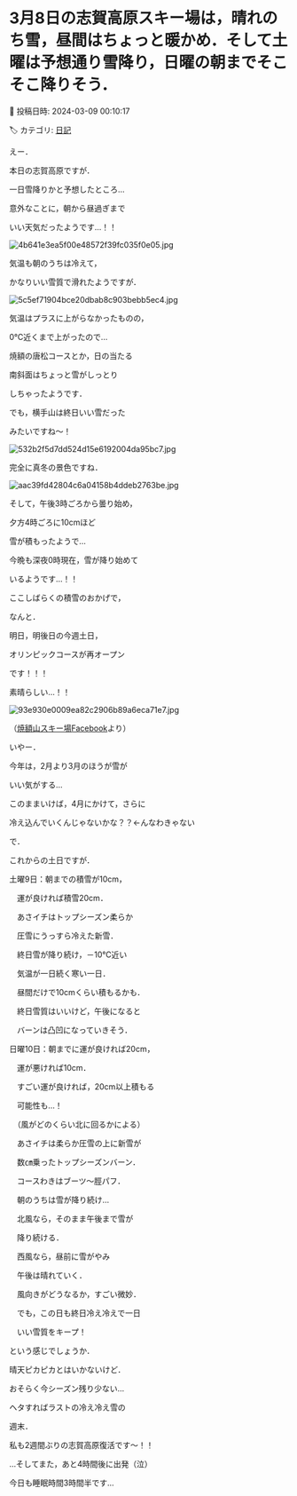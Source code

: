 # 3月8日の志賀高原スキー場は，晴れのち雪，昼間はちょっと暖かめ．そして土曜は予想通り雪降り，日曜の朝までそこそこ降りそう．

📅 投稿日時: 2024-03-09 00:10:17

🏷️ カテゴリ: [日記](cc4b5682fb7b8b144980957a978653fb0.md)

えー．


本日の志賀高原ですが．


一日雪降りかと予想したところ…


意外なことに，朝から昼過ぎまで


いい天気だったようです…！！




![4b641e3ea5f00e48572f39fc035f0e05.jpg](images/4b641e3ea5f00e48572f39fc035f0e05.jpg)







気温も朝のうちは冷えて，


かなりいい雪質で滑れたようですが．




![5c5ef71904bce20dbab8c903bebb5ec4.jpg](images/5c5ef71904bce20dbab8c903bebb5ec4.jpg)







気温はプラスに上がらなかったものの，


0℃近くまで上がったので…


焼額の唐松コースとか，日の当たる


南斜面はちょっと雪がしっとり


しちゃったようです．





でも，横手山は終日いい雪だった


みたいですね～！




![532b2f5d7dd524d15e6192004da95bc7.jpg](images/532b2f5d7dd524d15e6192004da95bc7.jpg)







完全に真冬の景色ですね．




![aac39fd42804c6a04158b4ddeb2763be.jpg](images/aac39fd42804c6a04158b4ddeb2763be.jpg)







そして，午後3時ごろから曇り始め，


夕方4時ごろに10cmほど


雪が積もったようで…





今晩も深夜0時現在，雪が降り始めて


いるようです…！！





ここしばらくの積雪のおかげで，


なんと．


明日，明後日の今週土日，


オリンピックコースが再オープン


です！！！


素晴らしい…！！







![93e930e0009ea82c2906b89a6eca71e7.jpg](images/93e930e0009ea82c2906b89a6eca71e7.jpg)




（[焼額山スキー場Facebook](https://www.facebook.com/yakebitaiyama/videos/1848556425589651)より）





いやー．


今年は，2月より3月のほうが雪が


いい気がする…


このままいけば，4月にかけて，さらに


冷え込んでいくんじゃないかな？？←んなわきゃない





で．


これからの土日ですが．





土曜9日：朝までの積雪が10cm，


　運が良ければ積雪20cm．


　あさイチはトップシーズン柔らか


　圧雪にうっすら冷えた新雪．


　終日雪が降り続け，－10℃近い


　気温が一日続く寒い一日．


　昼間だけで10cmくらい積もるかも．


　終日雪質はいいけど，午後になると


　バーンは凸凹になっていきそう．





日曜10日：朝までに運が良ければ20cm，


　運が悪ければ10cm．


　すごい運が良ければ，20cm以上積もる


　可能性も…！


　（風がどのくらい北に回るかによる）


　あさイチは柔らか圧雪の上に新雪が


　数㎝乗ったトップシーズンバーン．


　コースわきはブーツ～脛パフ．


　朝のうちは雪が降り続け…


　北風なら，そのまま午後まで雪が


　降り続ける．


　西風なら，昼前に雪がやみ


　午後は晴れていく．


　風向きがどうなるか，すごい微妙．


　でも，この日も終日冷え冷えで一日


　いい雪質をキープ！





という感じでしょうか．





晴天ピカピカとはいかないけど．


おそらく今シーズン残り少ない…


ヘタすればラストの冷え冷え雪の


週末．


私も2週間ぶりの志賀高原復活です～！！





…そしてまた，あと4時間後に出発（泣）


今日も睡眠時間3時間半です…
